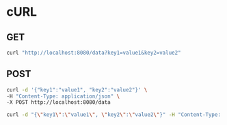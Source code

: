 # cURL
## GET
```bash
curl "http://localhost:8080/data?key1=value1&key2=value2"
```

## POST
```bash
curl -d '{"key1":"value1", "key2":"value2"}' \
-H "Content-Type: application/json" \
-X POST http://localhost:8080/data
```
```bash
curl -d "{\"key1\":\"value1\", \"key2\":\"value2\"}" -H "Content-Type: application/json" -X POST http://localhost:8080/data
```